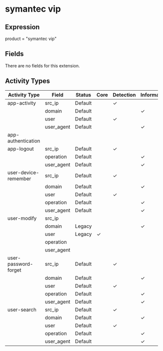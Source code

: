 symantec vip
============

Expression
----------

product = "symantec vip"

Fields
------

There are no fields for this extension.

Activity Types
--------------

| Activity Type        | Field      | Status  | Core     | Detection | Informational |
| -------------------- | ---------- | ------- | -------- | --------- | ------------- |
| app-activity         | src_ip     | Default |          | &#10003;  |               |
|                      | domain     | Default |          |           | &#10003;      |
|                      | user       | Default |          | &#10003;  |               |
|                      | user_agent | Default |          |           | &#10003;      |
| app-authentication   |            |         |          |           |               |
| app-logout           | src_ip     | Default |          | &#10003;  |               |
|                      | operation  | Default |          |           | &#10003;      |
|                      | user_agent | Default |          |           | &#10003;      |
| user-device-remember | src_ip     | Default |          | &#10003;  |               |
|                      | domain     | Default |          |           | &#10003;      |
|                      | user       | Default |          | &#10003;  |               |
|                      | operation  | Default |          |           | &#10003;      |
|                      | user_agent | Default |          |           | &#10003;      |
| user-modify          | src_ip     |         |          |           |               |
|                      | domain     | Legacy  |          |           | &#10003;      |
|                      | user       | Legacy  | &#10003; |           |               |
|                      | operation  |         |          |           |               |
|                      | user_agent |         |          |           |               |
| user-password-forget | src_ip     | Default |          | &#10003;  |               |
|                      | domain     | Default |          |           | &#10003;      |
|                      | user       | Default |          | &#10003;  |               |
|                      | operation  | Default |          |           | &#10003;      |
|                      | user_agent | Default |          |           | &#10003;      |
| user-search          | src_ip     | Default |          | &#10003;  |               |
|                      | domain     | Default |          |           | &#10003;      |
|                      | user       | Default |          | &#10003;  |               |
|                      | operation  | Default |          |           | &#10003;      |
|                      | user_agent | Default |          |           | &#10003;      |

